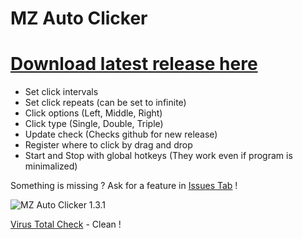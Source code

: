 # MZ Auto Clicker
# [Download latest release here](https://github.com/michalzembron/MZ-Auto-Clicker/releases "Newest release")

+ Set click intervals
+ Set click repeats (can be set to infinite)
+ Click options (Left, Middle, Right)
+ Click type (Single, Double, Triple)
+ Update check (Checks github for new release)
+ Register where to click by drag and drop
+ Start and Stop with global hotkeys (They work even if program is minimalized)

Something is missing ? Ask for a feature in [Issues Tab](https://github.com/michalzembron/MZ-Auto-Clicker/issues/new "Issues Tab") !

![MZ Auto Clicker 1.3.1](https://i.imgur.com/HywJtOk.png)

[Virus Total Check](https://www.virustotal.com/gui/file/08f190b2dafb22e955d1c7f26ea621e18fef91edb24b771a2139688cfd1847fb/detection "Virus Total Page") - Clean !
